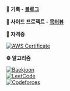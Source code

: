 **📝 기록 - [블로그](https://blog.taewan.link)**

**🚀 사이드 프로젝트 - [목터뷰](https://mockterview.com)**

**🪪 자격증**

[![AWS Certificate](https://img.shields.io/badge/-AWS_Certificated_Developer_Associate-232f3e?style=round-square&logo=amazonaws&logoColor=ffffff&link=https://www.credly.com/badges/dedb275d-2387-43e9-a3e4-01451feac0e0/public_url)](https://www.credly.com/badges/dedb275d-2387-43e9-a3e4-01451feac0e0/public_url)

**⚙️ 알고리즘**

[![Baekjoon](https://img.shields.io/badge/dynamic/json?style=for-the-badge&labelColor=black&color=%230079C4&label=Baekjoon|Solved&query=items[0].solvedCount&url=https://solved.ac/api/v3/search/user?query=fksk94)](https://solved.ac/profile/fksk94) <br/>
[![LeetCode](https://img.shields.io/badge/dynamic/json?style=for-the-badge&labelColor=black&color=%23ffa116&label=LeetCode|Solved&query=solved&url=https%3A%2F%2Fleetcode-badge.vercel.app%2Fapi%2Fusers%2FTaewan-Gu&logo=leetcode&logoColor=yellow)](https://leetcode.com/Taewan-Gu/)<br/>
[![Codeforces](https://img.shields.io/badge/-Specialist-04A79E?style=for-the-badge&labelColor=black&label=codeforces|level&logo=codeforces&logoColor=04A79E)](https://codeforces.com/profile/guading)
